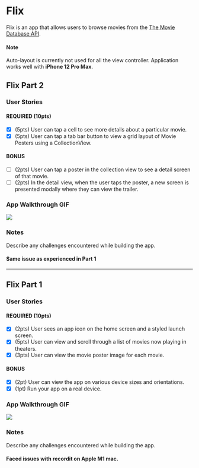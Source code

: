 # Flix

Flix is an app that allows users to browse movies from the [The Movie Database API](http://docs.themoviedb.apiary.io/#).

#### Note

Auto-layout is currently not used for all the view controller. Application works well with **iPhone 12 Pro Max**.

## Flix Part 2

### User Stories

#### REQUIRED (10pts)
- [x] (5pts) User can tap a cell to see more details about a particular movie.
- [x] (5pts) User can tap a tab bar button to view a grid layout of Movie Posters using a CollectionView.

#### BONUS
- [ ] (2pts) User can tap a poster in the collection view to see a detail screen of that movie.
- [ ] (2pts) In the detail view, when the user taps the poster, a new screen is presented modally where they can view the trailer.

### App Walkthrough GIF

![](https://i.imgur.com/DXtizZP.gif)




### Notes
Describe any challenges encountered while building the app.
#### Same issue as experienced in Part 1

---

## Flix Part 1

### User Stories

#### REQUIRED (10pts)
- [x] (2pts) User sees an app icon on the home screen and a styled launch screen.
- [x] (5pts) User can view and scroll through a list of movies now playing in theaters.
- [x] (3pts) User can view the movie poster image for each movie.

#### BONUS
- [x] (2pt) User can view the app on various device sizes and orientations.
- [x] (1pt) Run your app on a real device.

### App Walkthrough GIF

![](https://i.imgur.com/Hg29yPc.gif)



### Notes
Describe any challenges encountered while building the app.

#### Faced issues with recordit on Apple M1 mac.

